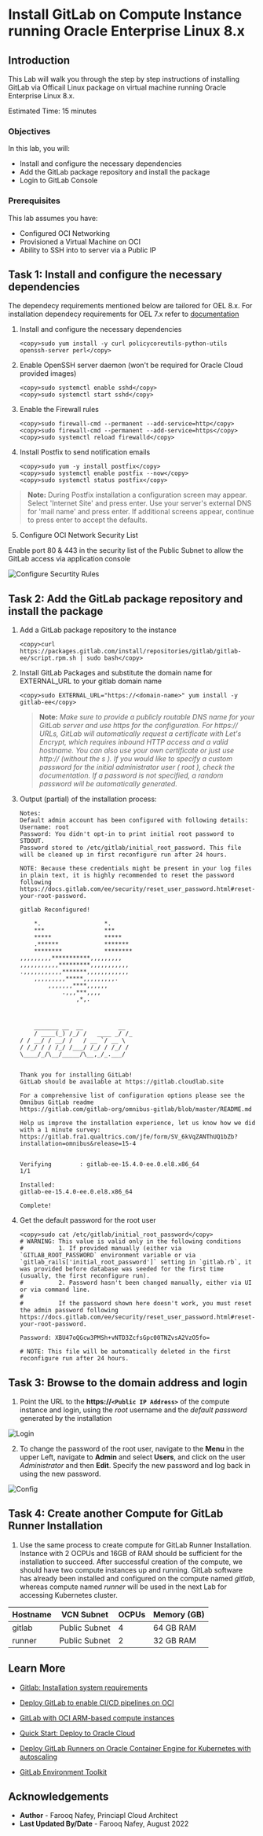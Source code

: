 # Install GitLab on Compute Instance running Oracle Enterprise Linux 8.x

## Introduction

This Lab will walk you through the step by step instructions of installing GitLab via Officail Linux package on virtual machine running Oracle Enterprise Linux 8.x.

Estimated Time: 15 minutes


### Objectives


In this lab, you will:
* Install and configure the necessary dependencies 
* Add the GitLab package repository and install the package
* Login to GitLab Console

### Prerequisites

This lab assumes you have:
* Configured OCI Networking
* Provisioned a Virtual Machine on OCI
* Ability to SSH into to server via a Public IP




## Task 1: Install and configure the necessary dependencies

The dependecy requirements mentioned below are tailored for OEL 8.x. For installation dependecy requirements for OEL 7.x refer to [documentation](https://about.gitlab.com/install/#centos-7) 

1. Install and configure the necessary dependencies


    ```
    <copy>sudo yum install -y curl policycoreutils-python-utils openssh-server perl</copy>   
    ```


2.  Enable OpenSSH server daemon (won't be required for Oracle Cloud provided images)

    ```
    <copy>sudo systemctl enable sshd</copy>
    <copy>sudo systemctl start sshd</copy>
    ```


3. Enable the Firewall rules 
    ```
    <copy>sudo firewall-cmd --permanent --add-service=http</copy>
    <copy>sudo firewall-cmd --permanent --add-service=https</copy>
    <copy>sudo systemctl reload firewalld</copy>
    ```

4. Install Postfix to send notification emails
    ```
    <copy>sudo yum -y install postfix</copy>
    <copy>sudo systemctl enable postfix --now</copy>
    <copy>sudo systemctl status postfix</copy>
    ```

> **Note:** During Postfix installation a configuration screen may appear. Select 'Internet Site' and press enter. Use your server's external DNS for 'mail name' and press enter. If additional screens appear, continue to press enter to accept the defaults.


5. Configure OCI Network Security List

Enable port 80 & 443 in the security list of the Public Subnet to allow the GitLab access via application console

![Configure Securtity Rules](images/securityRules.png)

## Task 2: Add the GitLab package repository and install the package

1. Add a GitLab package repository to the instance
    ```
    <copy>curl https://packages.gitlab.com/install/repositories/gitlab/gitlab-ee/script.rpm.sh | sudo bash</copy>
    ```



2. Install GitLab Packages and substitute the domain name for EXTERNAL_URL to your gitlab domain name
    ```
    <copy>sudo EXTERNAL_URL="https://<domain-name>" yum install -y gitlab-ee</copy>
    ```
    > **Note:** *Make sure to provide a publicly routable DNS name for your GitLab server and use https for the configuration. For https:// URLs, GitLab will automatically request a certificate with Let's Encrypt, which requires inbound HTTP access and a valid hostname. You can also use your own certificate or just use http:// (without the s ). If you would like to specify a custom password for the initial administrator user ( root ), check the documentation. If a password is not specified, a random password will be automatically generated.*

3. Output (partial) of the installation process:
    ```
    Notes:
    Default admin account has been configured with following details:
    Username: root
    Password: You didn't opt-in to print initial root password to STDOUT.
    Password stored to /etc/gitlab/initial_root_password. This file will be cleaned up in first reconfigure run after 24 hours.

    NOTE: Because these credentials might be present in your log files in plain text, it is highly recommended to reset the password following https://docs.gitlab.com/ee/security/reset_user_password.html#reset-your-root-password.

    gitlab Reconfigured!

        *.                  *.
        ***                 ***
        *****               *****
        .******             *******
        ********            ********
    ,,,,,,,,,***********,,,,,,,,,
    ,,,,,,,,,,,*********,,,,,,,,,,,
    .,,,,,,,,,,,*******,,,,,,,,,,,,
        ,,,,,,,,,*****,,,,,,,,,.
            ,,,,,,,****,,,,,,
                .,,,***,,,,
                    ,*,.



        _______ __  __          __
        / ____(_) /_/ /   ____ _/ /_
    / / __/ / __/ /   / __ `/ __ \
    / /_/ / / /_/ /___/ /_/ / /_/ /
    \____/_/\__/_____/\__,_/_.___/


    Thank you for installing GitLab!
    GitLab should be available at https://gitlab.cloudlab.site

    For a comprehensive list of configuration options please see the Omnibus GitLab readme
    https://gitlab.com/gitlab-org/omnibus-gitlab/blob/master/README.md

    Help us improve the installation experience, let us know how we did with a 1 minute survey:
    https://gitlab.fra1.qualtrics.com/jfe/form/SV_6kVqZANThUQ1bZb?installation=omnibus&release=15-4


    Verifying        : gitlab-ee-15.4.0-ee.0.el8.x86_64                                                                                                                                                                                   1/1

    Installed:
    gitlab-ee-15.4.0-ee.0.el8.x86_64

    Complete!
    ```




4. Get the default password for the root user
    ```
    <copy>sudo cat /etc/gitlab/initial_root_password</copy>
    # WARNING: This value is valid only in the following conditions
    #          1. If provided manually (either via `GITLAB_ROOT_PASSWORD` environment variable or via `gitlab_rails['initial_root_password']` setting in `gitlab.rb`, it was provided before database was seeded for the first time (usually, the first reconfigure run).
    #          2. Password hasn't been changed manually, either via UI or via command line.
    #
    #          If the password shown here doesn't work, you must reset the admin password following https://docs.gitlab.com/ee/security/reset_user_password.html#reset-your-root-password.

    Password: XBU47oQGcw3PMSh+vNTD3ZcfsGpc00TNZvsA2VzO5fo=

    # NOTE: This file will be automatically deleted in the first reconfigure run after 24 hours.
    ```

## Task 3: Browse to the domain address and login

1. Point the URL to the **https://``<Public IP Address>``** of the compute instance and login, using the *root* username and the *default password* generated by the installation 

![Login](images/loginScreen.png)

2. To change the password of the root user, navigate to the **Menu** in the upper Left, navigate to **Admin** and select **Users**, and click on the user *Administrator* and then **Edit**. Specify the new password and log back in using the new password. 

![Config](images/password.png)

## Task 4: Create another Compute for GitLab Runner Installation

1. Use the same process to create compute for GitLab Runner Installation. Instance with 2 OCPUs and 16GB of RAM should be sufficient for the installation to succeed. After successful creation of the compute, we should have two compute instances up and running. GitLab software has already been installed and configured on the compute named *gitlab*, whereas compute named *runner* will be used in the next Lab for accessing Kubernetes cluster. 

  | Hostname | VCN Subnet | OCPUs | Memory (GB) |
  | --- | --- | --- | --- |
  | gitlab | Public Subnet | 4  | 64 GB RAM  |
  | runner | Public Subnet | 2  |  32 GB RAM |
  

## Learn More

* [Gitlab: Installation system requirements](https://docs.gitlab.com/ee/install/requirements.html)
* [Deploy GitLab to enable CI/CD pipelines on OCI](https://docs.oracle.com/en/solutions/deploy-gitlab-ci-cd-oci/index.html)
* [GitLab with OCI ARM-based compute instances](https://about.gitlab.com/blog/2021/05/25/gitlab-oracle-cloud-arm-based/)
* [Quick Start: Deploy to Oracle Cloud](https://github.com/oracle-quickstart/oci-gitlab-ce)
* [Deploy GitLab Runners on Oracle Container Engine for Kubernetes with autoscaling](https://docs.oracle.com/en/solutions/git-lab-runners-on-oke)

* [GitLab Environment Toolkit](https://gitlab.com/gitlab-org/gitlab-environment-toolkit)

## Acknowledgements
* **Author** - Farooq Nafey, Princiapl Cloud Architect
* **Last Updated By/Date** - Farooq Nafey, August 2022
